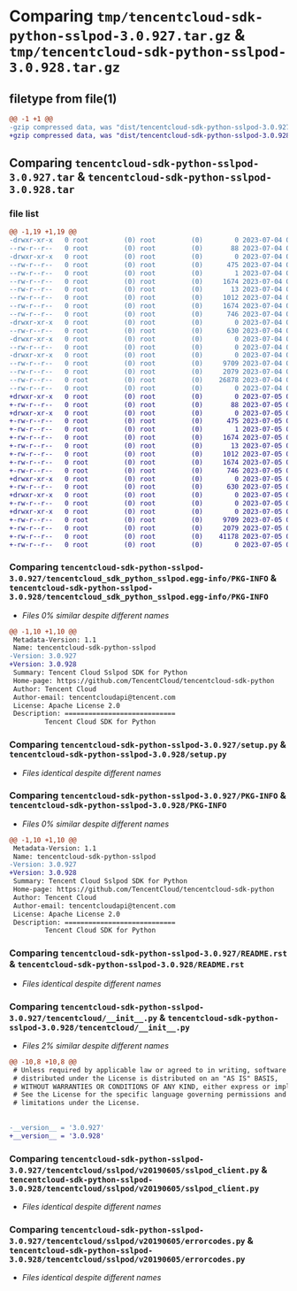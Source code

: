 # Comparing `tmp/tencentcloud-sdk-python-sslpod-3.0.927.tar.gz` & `tmp/tencentcloud-sdk-python-sslpod-3.0.928.tar.gz`

## filetype from file(1)

```diff
@@ -1 +1 @@
-gzip compressed data, was "dist/tencentcloud-sdk-python-sslpod-3.0.927.tar", last modified: Tue Jul  4 00:29:05 2023, max compression
+gzip compressed data, was "dist/tencentcloud-sdk-python-sslpod-3.0.928.tar", last modified: Wed Jul  5 00:33:01 2023, max compression
```

## Comparing `tencentcloud-sdk-python-sslpod-3.0.927.tar` & `tencentcloud-sdk-python-sslpod-3.0.928.tar`

### file list

```diff
@@ -1,19 +1,19 @@
-drwxr-xr-x   0 root         (0) root         (0)        0 2023-07-04 00:29:05.000000 tencentcloud-sdk-python-sslpod-3.0.927/
--rw-r--r--   0 root         (0) root         (0)       88 2023-07-04 00:29:05.000000 tencentcloud-sdk-python-sslpod-3.0.927/setup.cfg
-drwxr-xr-x   0 root         (0) root         (0)        0 2023-07-04 00:29:05.000000 tencentcloud-sdk-python-sslpod-3.0.927/tencentcloud_sdk_python_sslpod.egg-info/
--rw-r--r--   0 root         (0) root         (0)      475 2023-07-04 00:29:05.000000 tencentcloud-sdk-python-sslpod-3.0.927/tencentcloud_sdk_python_sslpod.egg-info/SOURCES.txt
--rw-r--r--   0 root         (0) root         (0)        1 2023-07-04 00:29:05.000000 tencentcloud-sdk-python-sslpod-3.0.927/tencentcloud_sdk_python_sslpod.egg-info/dependency_links.txt
--rw-r--r--   0 root         (0) root         (0)     1674 2023-07-04 00:29:05.000000 tencentcloud-sdk-python-sslpod-3.0.927/tencentcloud_sdk_python_sslpod.egg-info/PKG-INFO
--rw-r--r--   0 root         (0) root         (0)       13 2023-07-04 00:29:05.000000 tencentcloud-sdk-python-sslpod-3.0.927/tencentcloud_sdk_python_sslpod.egg-info/top_level.txt
--rw-r--r--   0 root         (0) root         (0)     1012 2023-07-04 00:29:05.000000 tencentcloud-sdk-python-sslpod-3.0.927/setup.py
--rw-r--r--   0 root         (0) root         (0)     1674 2023-07-04 00:29:05.000000 tencentcloud-sdk-python-sslpod-3.0.927/PKG-INFO
--rw-r--r--   0 root         (0) root         (0)      746 2023-07-04 00:29:05.000000 tencentcloud-sdk-python-sslpod-3.0.927/README.rst
-drwxr-xr-x   0 root         (0) root         (0)        0 2023-07-04 00:29:05.000000 tencentcloud-sdk-python-sslpod-3.0.927/tencentcloud/
--rw-r--r--   0 root         (0) root         (0)      630 2023-07-04 00:29:05.000000 tencentcloud-sdk-python-sslpod-3.0.927/tencentcloud/__init__.py
-drwxr-xr-x   0 root         (0) root         (0)        0 2023-07-04 00:29:05.000000 tencentcloud-sdk-python-sslpod-3.0.927/tencentcloud/sslpod/
--rw-r--r--   0 root         (0) root         (0)        0 2023-07-04 00:29:05.000000 tencentcloud-sdk-python-sslpod-3.0.927/tencentcloud/sslpod/__init__.py
-drwxr-xr-x   0 root         (0) root         (0)        0 2023-07-04 00:29:05.000000 tencentcloud-sdk-python-sslpod-3.0.927/tencentcloud/sslpod/v20190605/
--rw-r--r--   0 root         (0) root         (0)     9709 2023-07-04 00:29:05.000000 tencentcloud-sdk-python-sslpod-3.0.927/tencentcloud/sslpod/v20190605/sslpod_client.py
--rw-r--r--   0 root         (0) root         (0)     2079 2023-07-04 00:29:05.000000 tencentcloud-sdk-python-sslpod-3.0.927/tencentcloud/sslpod/v20190605/errorcodes.py
--rw-r--r--   0 root         (0) root         (0)    26878 2023-07-04 00:29:05.000000 tencentcloud-sdk-python-sslpod-3.0.927/tencentcloud/sslpod/v20190605/models.py
--rw-r--r--   0 root         (0) root         (0)        0 2023-07-04 00:29:05.000000 tencentcloud-sdk-python-sslpod-3.0.927/tencentcloud/sslpod/v20190605/__init__.py
+drwxr-xr-x   0 root         (0) root         (0)        0 2023-07-05 00:33:01.000000 tencentcloud-sdk-python-sslpod-3.0.928/
+-rw-r--r--   0 root         (0) root         (0)       88 2023-07-05 00:33:01.000000 tencentcloud-sdk-python-sslpod-3.0.928/setup.cfg
+drwxr-xr-x   0 root         (0) root         (0)        0 2023-07-05 00:33:01.000000 tencentcloud-sdk-python-sslpod-3.0.928/tencentcloud_sdk_python_sslpod.egg-info/
+-rw-r--r--   0 root         (0) root         (0)      475 2023-07-05 00:33:01.000000 tencentcloud-sdk-python-sslpod-3.0.928/tencentcloud_sdk_python_sslpod.egg-info/SOURCES.txt
+-rw-r--r--   0 root         (0) root         (0)        1 2023-07-05 00:33:01.000000 tencentcloud-sdk-python-sslpod-3.0.928/tencentcloud_sdk_python_sslpod.egg-info/dependency_links.txt
+-rw-r--r--   0 root         (0) root         (0)     1674 2023-07-05 00:33:01.000000 tencentcloud-sdk-python-sslpod-3.0.928/tencentcloud_sdk_python_sslpod.egg-info/PKG-INFO
+-rw-r--r--   0 root         (0) root         (0)       13 2023-07-05 00:33:01.000000 tencentcloud-sdk-python-sslpod-3.0.928/tencentcloud_sdk_python_sslpod.egg-info/top_level.txt
+-rw-r--r--   0 root         (0) root         (0)     1012 2023-07-05 00:33:01.000000 tencentcloud-sdk-python-sslpod-3.0.928/setup.py
+-rw-r--r--   0 root         (0) root         (0)     1674 2023-07-05 00:33:01.000000 tencentcloud-sdk-python-sslpod-3.0.928/PKG-INFO
+-rw-r--r--   0 root         (0) root         (0)      746 2023-07-05 00:33:01.000000 tencentcloud-sdk-python-sslpod-3.0.928/README.rst
+drwxr-xr-x   0 root         (0) root         (0)        0 2023-07-05 00:33:01.000000 tencentcloud-sdk-python-sslpod-3.0.928/tencentcloud/
+-rw-r--r--   0 root         (0) root         (0)      630 2023-07-05 00:33:01.000000 tencentcloud-sdk-python-sslpod-3.0.928/tencentcloud/__init__.py
+drwxr-xr-x   0 root         (0) root         (0)        0 2023-07-05 00:33:01.000000 tencentcloud-sdk-python-sslpod-3.0.928/tencentcloud/sslpod/
+-rw-r--r--   0 root         (0) root         (0)        0 2023-07-05 00:33:01.000000 tencentcloud-sdk-python-sslpod-3.0.928/tencentcloud/sslpod/__init__.py
+drwxr-xr-x   0 root         (0) root         (0)        0 2023-07-05 00:33:01.000000 tencentcloud-sdk-python-sslpod-3.0.928/tencentcloud/sslpod/v20190605/
+-rw-r--r--   0 root         (0) root         (0)     9709 2023-07-05 00:33:01.000000 tencentcloud-sdk-python-sslpod-3.0.928/tencentcloud/sslpod/v20190605/sslpod_client.py
+-rw-r--r--   0 root         (0) root         (0)     2079 2023-07-05 00:33:01.000000 tencentcloud-sdk-python-sslpod-3.0.928/tencentcloud/sslpod/v20190605/errorcodes.py
+-rw-r--r--   0 root         (0) root         (0)    41178 2023-07-05 00:33:01.000000 tencentcloud-sdk-python-sslpod-3.0.928/tencentcloud/sslpod/v20190605/models.py
+-rw-r--r--   0 root         (0) root         (0)        0 2023-07-05 00:33:01.000000 tencentcloud-sdk-python-sslpod-3.0.928/tencentcloud/sslpod/v20190605/__init__.py
```

### Comparing `tencentcloud-sdk-python-sslpod-3.0.927/tencentcloud_sdk_python_sslpod.egg-info/PKG-INFO` & `tencentcloud-sdk-python-sslpod-3.0.928/tencentcloud_sdk_python_sslpod.egg-info/PKG-INFO`

 * *Files 0% similar despite different names*

```diff
@@ -1,10 +1,10 @@
 Metadata-Version: 1.1
 Name: tencentcloud-sdk-python-sslpod
-Version: 3.0.927
+Version: 3.0.928
 Summary: Tencent Cloud Sslpod SDK for Python
 Home-page: https://github.com/TencentCloud/tencentcloud-sdk-python
 Author: Tencent Cloud
 Author-email: tencentcloudapi@tencent.com
 License: Apache License 2.0
 Description: ============================
         Tencent Cloud SDK for Python
```

### Comparing `tencentcloud-sdk-python-sslpod-3.0.927/setup.py` & `tencentcloud-sdk-python-sslpod-3.0.928/setup.py`

 * *Files identical despite different names*

### Comparing `tencentcloud-sdk-python-sslpod-3.0.927/PKG-INFO` & `tencentcloud-sdk-python-sslpod-3.0.928/PKG-INFO`

 * *Files 0% similar despite different names*

```diff
@@ -1,10 +1,10 @@
 Metadata-Version: 1.1
 Name: tencentcloud-sdk-python-sslpod
-Version: 3.0.927
+Version: 3.0.928
 Summary: Tencent Cloud Sslpod SDK for Python
 Home-page: https://github.com/TencentCloud/tencentcloud-sdk-python
 Author: Tencent Cloud
 Author-email: tencentcloudapi@tencent.com
 License: Apache License 2.0
 Description: ============================
         Tencent Cloud SDK for Python
```

### Comparing `tencentcloud-sdk-python-sslpod-3.0.927/README.rst` & `tencentcloud-sdk-python-sslpod-3.0.928/README.rst`

 * *Files identical despite different names*

### Comparing `tencentcloud-sdk-python-sslpod-3.0.927/tencentcloud/__init__.py` & `tencentcloud-sdk-python-sslpod-3.0.928/tencentcloud/__init__.py`

 * *Files 2% similar despite different names*

```diff
@@ -10,8 +10,8 @@
 # Unless required by applicable law or agreed to in writing, software
 # distributed under the License is distributed on an "AS IS" BASIS,
 # WITHOUT WARRANTIES OR CONDITIONS OF ANY KIND, either express or implied.
 # See the License for the specific language governing permissions and
 # limitations under the License.
 
 
-__version__ = '3.0.927'
+__version__ = '3.0.928'
```

### Comparing `tencentcloud-sdk-python-sslpod-3.0.927/tencentcloud/sslpod/v20190605/sslpod_client.py` & `tencentcloud-sdk-python-sslpod-3.0.928/tencentcloud/sslpod/v20190605/sslpod_client.py`

 * *Files identical despite different names*

### Comparing `tencentcloud-sdk-python-sslpod-3.0.927/tencentcloud/sslpod/v20190605/errorcodes.py` & `tencentcloud-sdk-python-sslpod-3.0.928/tencentcloud/sslpod/v20190605/errorcodes.py`

 * *Files identical despite different names*

